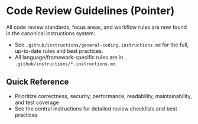 <!-- file: .github/review-selection.md -->
<!-- version: 2.0.0 -->
<!-- guid: 7e2f1b3c-4d5e-6f7a-8b9c-0d1e2f3a4b5c -->

# Code Review Guidelines (Pointer)

All code review standards, focus areas, and workflow rules are now found in the canonical instructions system:

- See `.github/instructions/general-coding.instructions.md` for the full, up-to-date rules and best practices.
- All language/framework-specific rules are in `.github/instructions/*.instructions.md`.

## Quick Reference

- Prioritize correctness, security, performance, readability, maintainability, and test coverage
- See the central instructions for detailed review checklists and best practices
